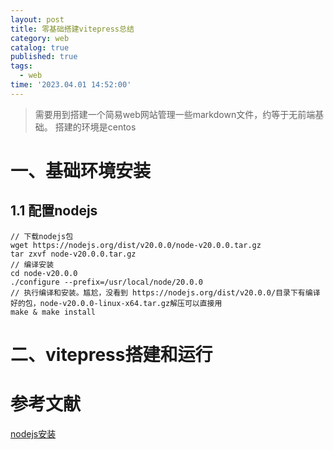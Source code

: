 ```yaml
---
layout: post
title: 零基础搭建vitepress总结
category: web
catalog: true
published: true
tags:
  - web
time: '2023.04.01 14:52:00'
---
```


> 需要用到搭建一个简易web网站管理一些markdown文件，约等于无前端基础。
> 搭建的环境是centos

# 一、基础环境安装
## 1.1 配置nodejs
```shell
// 下载nodejs包
wget https://nodejs.org/dist/v20.0.0/node-v20.0.0.tar.gz
tar zxvf node-v20.0.0.tar.gz
// 编译安装
cd node-v20.0.0
./configure --prefix=/usr/local/node/20.0.0
// 执行编译和安装。尴尬，没看到 https://nodejs.org/dist/v20.0.0/目录下有编译好的包，node-v20.0.0-linux-x64.tar.gz解压可以直接用
make & make install
```
# 二、vitepress搭建和运行

# 参考文献
[nodejs安装](https://www.runoob.com/nodejs/nodejs-install-setup.html)

